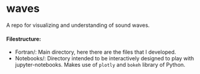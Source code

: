 # waves
A repo for visualizing and understanding of sound waves.

#### Filestructure:
- Fortran/: Main directory, here there are the files that I developed.
- Notebooks/: Directory intended to be interactively designed to play with jupyter-notebooks. Makes use of `plotly` and `bokeh` library of Python.
